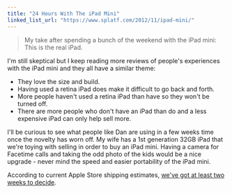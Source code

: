 ```yaml
---
title: "24 Hours With The iPad Mini"
linked_list_url: "https://www.splatf.com/2012/11/ipad-mini/"
---
```

<blockquote><p>
  My take after spending a bunch of the weekend with the iPad mini: This is the real iPad.
</p></blockquote>
<p>I'm still skeptical but I keep reading more reviews of people's experiences with the iPad mini and they all have a similar theme:</p>
<ul>
<li>They love the size and build.</li>
<li>Having used a retina iPad does make it difficult to go back and forth.</li>
<li>More people haven't used a retina iPad than have so they won't be turned off.</li>
<li>There are more people who don't have an iPad than do and a less expensive iPad can only help sell more.</li>
</ul>
<p>I'll be curious to see what people like Dan are using in a few weeks time once the novelty has worn off. My wife has a 1st generation 32GB iPad that we're toying with selling in order to buy an iPad mini. Having a camera for Facetime calls and taking the odd photo of the kids would be a nice upgrade - never mind the speed and easier portability of the iPad mini.</p>
<p>According to current Apple Store shipping estimates, <a href="https://store.apple.com/ca/buy/home/shop_ipad/family/ipad_mini">we've got at least two weeks to decide</a>.</p>

